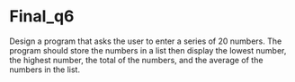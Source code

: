 # Final_q6


Design a program that asks the user to enter a series of 20 numbers. The program should store the numbers in a list then display the lowest number, the highest number, the total of the numbers, and the average of the numbers in the list.
